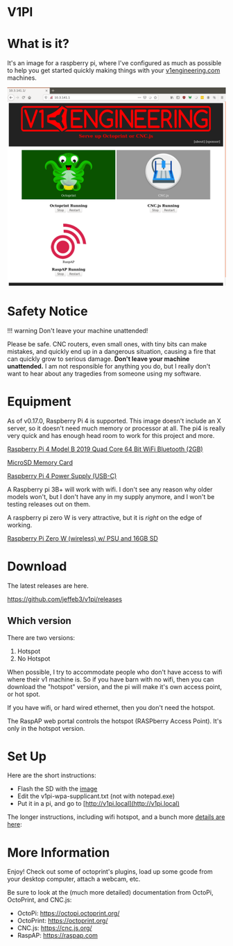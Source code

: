 
# V1PI

What is it?
===========

It's an image for a raspberry pi, where I've configured as much as possible to help you get started
quickly making things with your [v1engineering.com](http://v1engineering.com) machines.

![image](img/v1pi.png)

Safety Notice
=============

!!! warning
    Don't leave your machine unattended!

Please be safe. CNC routers, even small ones, with tiny bits can make mistakes, and quickly end up
in a dangerous situation, causing a fire that can quickly grow to serious damage. **Don't leave your
machine unattended.** I am not responsible for anything you do, but I really don't want to hear about
any tragedies from someone using my software.

Equipment
======

As of v0.17.0, Raspberry Pi 4 is supported. This image doesn't include an X server, so it doesn't
need much memory or processor at all. The pi4 is really very quick and has enough head room to work
for this project and more.

[Raspberry Pi 4 Model B 2019 Quad Core 64 Bit WiFi Bluetooth (2GB)](https://amzn.to/2r2MnHX)

[MicroSD Memory Card](https://amzn.to/2DxPn1C)

[Raspberry Pi 4 Power Supply (USB-C)](https://amzn.to/33xweYg)

A Raspberry pi 3B+ will work with wifi. I don't see any reason why older models won't, but I don't
have any in my supply anymore, and I won't be testing releases out on them.

A raspberry pi zero W is very attractive, but it is _right_ on the edge of working.

[Raspberry Pi Zero W (wireless) w/ PSU and 16GB SD](https://amzn.to/2DBYPBa)

Download
======

The latest releases are here.

https://github.com/jeffeb3/v1pi/releases

Which version
-------------

There are two versions:

1. Hotspot
1. No Hotspot

When possible, I try to accommodate people who don't have access to wifi where their v1 machine is.
So if you have barn with no wifi, then you can download the "hotspot" version, and the pi will make
it's own access point, or hot spot.

If you have wifi, or hard wired ethernet, then you don't need the hotspot.

The RaspAP web portal controls the hotspot (RASPberry Access Point). It's only in the hotspot
version.

Set Up
======

Here are the short instructions:

 * Flash the SD with the [image](https://github.com/jeffeb3/v1pi/releases)
 * Edit the v1pi-wpa-supplicant.txt (not with notepad.exe)
 * Put it in a pi, and go to [http://v1pi.local](http://v1pi.local)

The longer instructions, including wifi hotspot, and a bunch more [details are here](setup.md):

More Information
================

Enjoy! Check out some of octoprint's plugins, load up some gcode from your desktop computer, attach
a webcam, etc.

Be sure to look at the (much more detailed) documentation from OctoPi, OctoPrint, and CNC.js:

 * OctoPi: https://octopi.octoprint.org/
 * OctoPrint: https://octoprint.org/
 * CNC.js: https://cnc.js.org/
 * RaspAP: https://raspap.com

